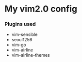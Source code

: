 # My vim2.0 config

### Plugins used 

- vim-sensible
- seoul1256
- vim-go
- vim-airline
- vim-airline-themes
